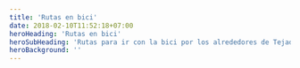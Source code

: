 ```yaml
---
title: 'Rutas en bici'
date: 2018-02-10T11:52:18+07:00
heroHeading: 'Rutas en bici'
heroSubHeading: 'Rutas para ir con la bici por los alrededores de Tejado'
heroBackground: ''
---
```

